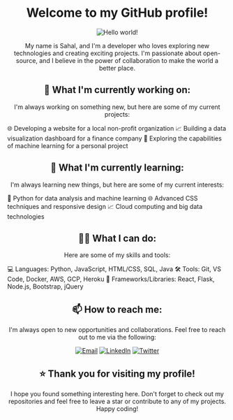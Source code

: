 <h1 align="center">Welcome to my GitHub profile!</h1>
<p align="center"><img src="https://media.giphy.com/media/LmNwrBhejkK9EFP504/giphy.gif" alt="Hello world!" /></p>
<p align="center">My name is Sahal, and I'm a developer who loves exploring new technologies and creating exciting projects. I'm passionate about open-source, and I believe in the power of collaboration to make the world a better place.</p>
<h2 align="center">🔭 What I'm currently working on:</h2>
<p align="center">I'm always working on something new, but here are some of my current projects:</p>
🌐 Developing a website for a local non-profit organization
📈 Building a data visualization dashboard for a finance company
🤖 Exploring the capabilities of machine learning for a personal project
<h2 align="center">🌱 What I'm currently learning:</h2>
<p align="center">I'm always learning new things, but here are some of my current interests:</p>
🐍 Python for data analysis and machine learning
🌐 Advanced CSS techniques and responsive design
📈 Cloud computing and big data technologies
<h2 align="center">👨‍💻 What I can do:</h2>
<p align="center">Here are some of my skills and tools:</p>
💻 Languages: Python, JavaScript, HTML/CSS, SQL, Java
🛠️ Tools: Git, VS Code, Docker, AWS, GCP, Heroku
🚀 Frameworks/Libraries: React, Flask, Node.js, Bootstrap, jQuery
<h2 align="center">📫 How to reach me:</h2>
<p align="center">I'm always open to new opportunities and collaborations. Feel free to reach out to me via the following:</p>
<p align="center">
  <a href="mailto:sahal@example.com"><img src="https://img.shields.io/badge/Email-00BFFF?style=for-the-badge&logo=gmail&logoColor=white" alt="Email"></a>
  <a href="https://www.linkedin.com/in/sahal/"><img src="https://img.shields.io/badge/LinkedIn-00BFFF?style=for-the-badge&logo=linkedin&logoColor=white" alt="LinkedIn"></a>
  <a href="https://twitter.com/sahal"><img src="https://img.shields.io/badge/Twitter-00BFFF?style=for-the-badge&logo=twitter&logoColor=white" alt="Twitter"></a>
</p>
<h2 align="center">⭐️ Thank you for visiting my profile!</h2>
<p align="center">I hope you found something interesting here. Don't forget to check out my repositories and feel free to leave a star or contribute to any of my projects. Happy coding!</p>
